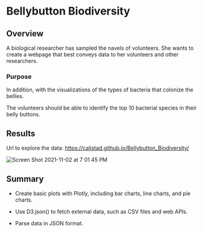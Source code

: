 # Bellybutton Biodiversity

## Overview

A biological researcher has sampled the navels of volunteers. She wants to create a webpage that best conveys data to her volunteers and other researchers.

### Purpose

In addition, with the visualizations of the types of bacteria that colonize the bellies.

The volunteers should be able to identify the top 10 bacterial species in their belly buttons. 

## Results

Url to explore the data: https://calistad.github.io/Bellybutton_Biodiversity/

![Screen Shot 2021-11-02 at 7 01 45 PM](https://user-images.githubusercontent.com/88747464/139963516-4e377fd0-e658-49d6-ac90-00e9767a169c.png)

## Summary

- Create basic plots with Plotly, including bar charts, line charts, and pie charts.

- Use D3.json() to fetch external data, such as CSV files and web APIs.

- Parse data in JSON format.
